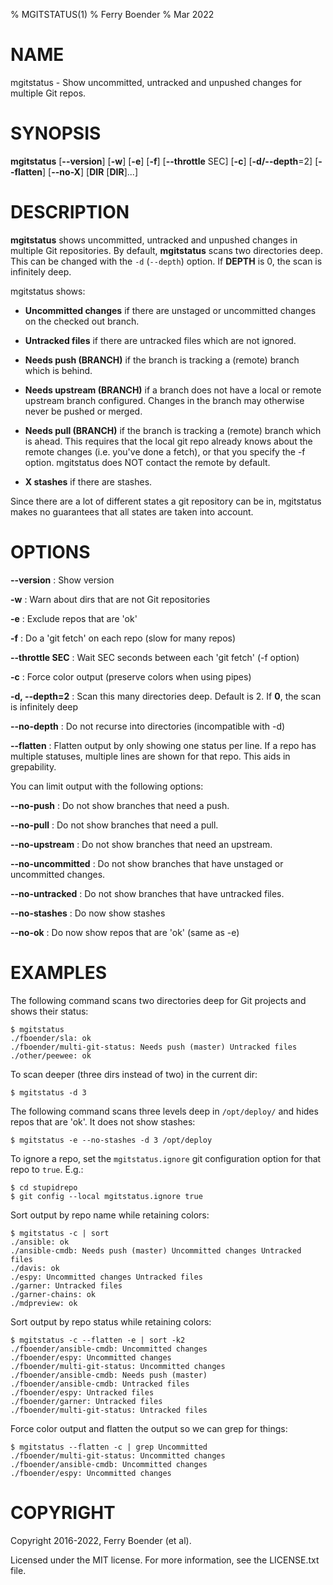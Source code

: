 % MGITSTATUS(1)
% Ferry Boender
% Mar 2022

# NAME

mgitstatus - Show uncommitted, untracked and unpushed changes for multiple Git repos.

# SYNOPSIS

 **mgitstatus** [**\--version**] [**-w**] [**-e**] [**-f**] [**\--throttle** SEC] [**\-c**] [**-d/\--depth**=2] [**\--flatten**] [**\--no-X**] [**DIR** [**DIR**]...]

# DESCRIPTION

**mgitstatus** shows uncommitted, untracked and unpushed changes in multiple
Git repositories.  By default, **mgitstatus** scans two directories deep. This
can be changed with the `-d` (`--depth`) option.  If **DEPTH** is 0, the scan
is infinitely deep.

mgitstatus shows:

- **Uncommitted changes** if there are unstaged or uncommitted changes on the
  checked out branch.

- **Untracked files** if there are untracked files which are not ignored.

- **Needs push (BRANCH)** if the branch is tracking a (remote) branch which is
  behind.

- **Needs upstream (BRANCH)** if a branch does not have a local or remote
  upstream branch configured. Changes in the branch may otherwise never be
  pushed or merged.

- **Needs pull (BRANCH)** if the branch is tracking a (remote) branch which is
  ahead. This requires that the local git repo already knows about the remote
  changes (i.e. you've done a fetch), or that you specify the -f option.
  mgitstatus does NOT contact the remote by default.

- **X stashes** if there are stashes.

Since there are a lot of different states a git repository can be in,
mgitstatus makes no guarantees that all states are taken into account.

# OPTIONS

**\--version**
:   Show version

**-w**
:   Warn about dirs that are not Git repositories

**-e**
:   Exclude repos that are 'ok'

**-f**
:   Do a 'git fetch' on each repo (slow for many repos)

**\--throttle SEC**
:   Wait SEC seconds between each 'git fetch' (-f option)

**-c**
:   Force color output (preserve colors when using pipes)

**-d, \--depth=2**
:   Scan this many directories deep. Default is 2. If **0**, the scan is infinitely deep

**\--no-depth**
:   Do not recurse into directories (incompatible with -d)

**\--flatten**
:   Flatten output by only showing one status per line. If a repo has multiple statuses, multiple lines are shown for that repo. This aids in grepability.

You can limit output with the following options:

**\--no-push**
:   Do not show branches that need a push.

**\--no-pull**
:   Do not show branches that need a pull.

**\--no-upstream**
:   Do not show branches that need an upstream.

**\--no-uncommitted**
:   Do not show branches that have unstaged or uncommitted changes.

**\--no-untracked**
:   Do not show branches that have untracked files.

**\--no-stashes**
:   Do now show stashes

**\--no-ok**
:   Do now show repos that are 'ok' (same as -e)


# EXAMPLES

The following command scans two directories deep for Git projects and shows
their status:

    $ mgitstatus
    ./fboender/sla: ok
    ./fboender/multi-git-status: Needs push (master) Untracked files
    ./other/peewee: ok

To scan deeper (three dirs instead of two) in the current dir:

    $ mgitstatus -d 3

The following command scans three levels deep in `/opt/deploy/` and hides
repos that are 'ok'. It does not show stashes:

    $ mgitstatus -e --no-stashes -d 3 /opt/deploy

To ignore a repo, set the `mgitstatus.ignore` git configuration option for
that repo to `true`. E.g.:

    $ cd stupidrepo
    $ git config --local mgitstatus.ignore true

Sort output by repo name while retaining colors:

    $ mgitstatus -c | sort
    ./ansible: ok
    ./ansible-cmdb: Needs push (master) Uncommitted changes Untracked files
    ./davis: ok
    ./espy: Uncommitted changes Untracked files
    ./garner: Untracked files
    ./garner-chains: ok
    ./mdpreview: ok

Sort output by repo status while retaining colors:

    $ mgitstatus -c --flatten -e | sort -k2
    ./fboender/ansible-cmdb: Uncommitted changes
    ./fboender/espy: Uncommitted changes
    ./fboender/multi-git-status: Uncommitted changes
    ./fboender/ansible-cmdb: Needs push (master)
    ./fboender/ansible-cmdb: Untracked files
    ./fboender/espy: Untracked files
    ./fboender/garner: Untracked files
    ./fboender/multi-git-status: Untracked files

Force color output and flatten the output so we can grep for things:

    $ mgitstatus --flatten -c | grep Uncommitted
    ./fboender/multi-git-status: Uncommitted changes
    ./fboender/ansible-cmdb: Uncommitted changes
    ./fboender/espy: Uncommitted changes


# COPYRIGHT

Copyright 2016-2022, Ferry Boender (et al).

Licensed under the MIT license. For more information, see the LICENSE.txt file.
